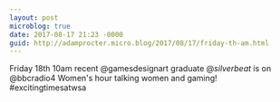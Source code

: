 ```yaml
---
layout: post
microblog: true
date: 2017-08-17 21:23 -0000
guid: http://adamprocter.micro.blog/2017/08/17/friday-th-am.html
---
```

Friday 18th 10am recent @gamesdesignart graduate @_silverbeat_ is on @bbcradio4 Women's hour talking women and gaming! #excitingtimesatwsa

